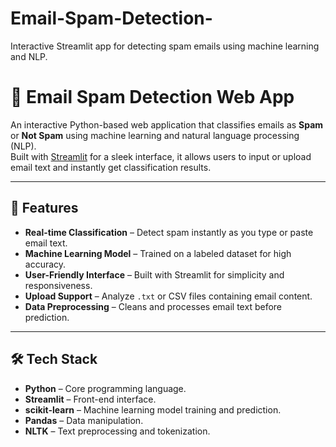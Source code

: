 # Email-Spam-Detection-
Interactive Streamlit app for detecting spam emails using machine learning and NLP.
# 📧 Email Spam Detection Web App

An interactive Python-based web application that classifies emails as **Spam** or **Not Spam** using machine learning and natural language processing (NLP).  
Built with [Streamlit](https://streamlit.io/) for a sleek interface, it allows users to input or upload email text and instantly get classification results.

---

## 🚀 Features

- **Real-time Classification** – Detect spam instantly as you type or paste email text.
- **Machine Learning Model** – Trained on a labeled dataset for high accuracy.
- **User-Friendly Interface** – Built with Streamlit for simplicity and responsiveness.
- **Upload Support** – Analyze `.txt` or CSV files containing email content.
- **Data Preprocessing** – Cleans and processes email text before prediction.

---

## 🛠️ Tech Stack

- **Python** – Core programming language.
- **Streamlit** – Front-end interface.
- **scikit-learn** – Machine learning model training and prediction.
- **Pandas** – Data manipulation.
- **NLTK** – Text preprocessing and tokenization.


